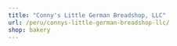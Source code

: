 ```yaml
---
title: "Conny's Little German Breadshop, LLC"
url: /peru/connys-little-german-breadshop-llc/
shop: bakery
---
```

